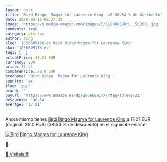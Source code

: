 ```yaml
---
layout: post
title: 'Bird Bingo  Magma for Laurence King  al 38.54 % de descuento'
date: 2020-03-16 00:37:28
image: 'https://m.media-amazon.com/images/I/51COXO0DRrL._SL200_.jpg'
comments: true
category: ofertas
author: ring
slug: '185669917X-es Bird Bingo Magma for Laurence King'
sku: '185669917X-es'
tags: [  ]
actualPrice: 17.21 EUR
currency: EUR
price: 17.21
comparePrice: 28.0 EUR
prodname: 'Bird Bingo  Magma for Laurence King '
country: 'es'
flag: '🇪🇸'
brand: ''
buyurl: 'https://www.amazon.es/dp/185669917X/?tag=tolees-21'
descuento: '38.54'
average: '17.21'
---
```


Ahora mismo tienes [Bird Bingo  Magma for Laurence King ](https://www.amazon.es/dp/185669917X/?tag=tolees-21) a 17.21 EUR (original: 28.0 EUR) (38.54 %  de descuento) en el siguiente enlace!

[![Bird Bingo  Magma for Laurence King ](https://m.media-amazon.com/images/I/51COXO0DRrL._SL200_.jpg)](https://www.amazon.es/dp/185669917X/?tag=tolees-21)

🔎:


[🛒 Visítala!!!](https://www.amazon.es/dp/185669917X/?tag=tolees-21)
